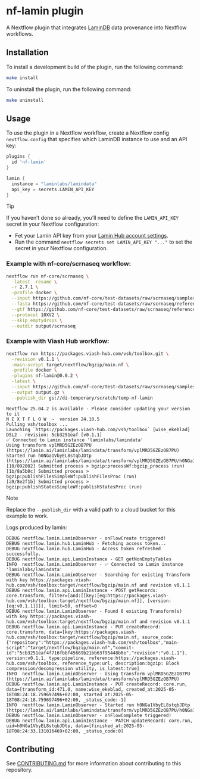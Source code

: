 # nf-lamin plugin

A Nextflow plugin that integrates
[LaminDB](https://github.com/laminlabs/lamindb) data provenance into
Nextflow workflows.

## Installation

To install a development build of the plugin, run the following command:

```bash
make install
```

To uninstall the plugin, run the following command:

```bash
make uninstall
```

## Usage

To use the plugin in a Nextflow workflow, create a Nextflow config
`nextflow.config` that specifies which LaminDB instance to use and an
API key:

```groovy
plugins {
  id 'nf-lamin'
}

lamin {
  instance = "laminlabs/lamindata"
  api_key = secrets.LAMIN_API_KEY
}
```

> [!TIP]
>
> If you haven’t done so already, you’ll need to define the
> `LAMIN_API_KEY` secret in your Nextflow configuration:
>
> - Fet your Lamin API key from your [Lamin Hub account
>   settings](https://lamin.ai/settings).
> - Run the command `nextflow secrets set LAMIN_API_KEY "..."` to set
>   the secret in your Nextflow configuration.

### Example with nf-core/scrnaseq workflow:

```bash
nextflow run nf-core/scrnaseq \
  -latest -resume \
  -r 2.7.1 \
  -profile docker \
  --input https://github.com/nf-core/test-datasets/raw/scrnaseq/samplesheet-2-0.csv \
  --fasta https://github.com/nf-core/test-datasets/raw/scrnaseq/reference/GRCm38.p6.genome.chr19.fa \
  --gtf https://github.com/nf-core/test-datasets/raw/scrnaseq/reference/gencode.vM19.annotation.chr19.gtf \
  --protocol 10XV2 \
  --skip_emptydrops \
  --outdir output/scrnaseq
```

### Example with Viash Hub workflow:

```bash
nextflow run https://packages.viash-hub.com/vsh/toolbox.git \
  -revision v0.1.1 \
  -main-script target/nextflow/bgzip/main.nf \
  -profile docker \
  -plugins nf-lamin@0.0.2 \
  -latest \
  --input https://github.com/nf-core/test-datasets/raw/scrnaseq/samplesheet-2-0.csv \
  --output output.gz \
  --publish_dir gs://di-temporary/scratch/temp-nf-lamin
```

    Nextflow 25.04.2 is available - Please consider updating your version to it
    N E X T F L O W  ~  version 24.10.5
    Pulling vsh/toolbox ...
    Launching `https://packages.viash-hub.com/vsh/toolbox` [wise_ekeblad] DSL2 - revision: 5cb3251eaf [v0.1.1]
    ✅ Connected to Lamin instance 'laminlabs/lamindata'
    Using transform vplMRD5GZEzOB7PU (https://lamin.ai/laminlabs/lamindata/transform/vplMRD5GZEzOB7PU)
    Started run h0NGa1VbyEL8stqbJDtp (https://lamin.ai/laminlabs/lamindata/transform/vplMRD5GZEzOB7PU/h0NGa1VbyEL8stqbJDtp)
    [10/092002] Submitted process > bgzip:processWf:bgzip_process (run)
    [1b/8a5b0c] Submitted process > bgzip:publishFilesSimpleWf:publishFilesProc (run)
    [a9/8e2f1b] Submitted process > bgzip:publishStatesSimpleWf:publishStatesProc (run)

> [!NOTE]
>
> Replace the `--publish_dir` with a valid path to a cloud bucket for
> this example to work.

Logs produced by lamin:

    DEBUG nextflow.lamin.LaminObserver - onFlowCreate triggered!
    DEBUG nextflow.lamin.hub.LaminHub - Fetching access token...
    DEBUG nextflow.lamin.hub.LaminHub - Access token refreshed successfully.
    DEBUG nextflow.lamin.api.LaminInstance - GET getNonEmptyTables
    INFO  nextflow.lamin.LaminObserver - ✅ Connected to Lamin instance 'laminlabs/lamindata'
    DEBUG nextflow.lamin.LaminObserver - Searching for existing Transform with key https://packages.viash-hub.com/vsh/toolbox:target/nextflow/bgzip/main.nf and revision v0.1.1
    DEBUG nextflow.lamin.api.LaminInstance - POST getRecords: core.transform, filter=[and:[[key:[eq:https://packages.viash-hub.com/vsh/toolbox:target/nextflow/bgzip/main.nf]], [version:[eq:v0.1.1]]]], limit=50, offset=0
    DEBUG nextflow.lamin.LaminObserver - Found 0 existing Transform(s) with key https://packages.viash-hub.com/vsh/toolbox:target/nextflow/bgzip/main.nf and revision v0.1.1
    DEBUG nextflow.lamin.api.LaminInstance - PUT createRecord: core.transform, data=[key:https://packages.viash-hub.com/vsh/toolbox:target/nextflow/bgzip/main.nf, source_code:{"repository":"https://packages.viash-hub.com/vsh/toolbox","main-script":"target/nextflow/bgzip/main.nf","commit-id":"5cb3251eaf4f716fbbf45669b21bb63f95448b6e","revision":"v0.1.1"}, version:v0.1.1, type:pipeline, reference:https://packages.viash-hub.com/vsh/toolbox, reference_type:url, description:bgzip: Block compression/decompression utility, is_latest:true]
    INFO  nextflow.lamin.LaminObserver - Using transform vplMRD5GZEzOB7PU (https://lamin.ai/laminlabs/lamindata/transform/vplMRD5GZEzOB7PU)
    DEBUG nextflow.lamin.api.LaminInstance - PUT createRecord: core.run, data=[transform_id:471.0, name:wise_ekeblad, created_at:2025-05-18T08:24:18.759697496+02:00, started_at:2025-05-18T08:24:18.759697496+02:00, _status_code:-1]
    INFO  nextflow.lamin.LaminObserver - Started run h0NGa1VbyEL8stqbJDtp (https://lamin.ai/laminlabs/lamindata/transform/vplMRD5GZEzOB7PU/h0NGa1VbyEL8stqbJDtp)
    DEBUG nextflow.lamin.LaminObserver - onFlowComplete triggered!
    DEBUG nextflow.lamin.api.LaminInstance - PATCH updateRecord: core.run, uid=h0NGa1VbyEL8stqbJDtp, data=[finished_at:2025-05-18T08:24:33.131016469+02:00, _status_code:0]

## Contributing

See [CONTRIBUTING.md](CONTRIBUTING.md) for more information about
contributing to this repository.

